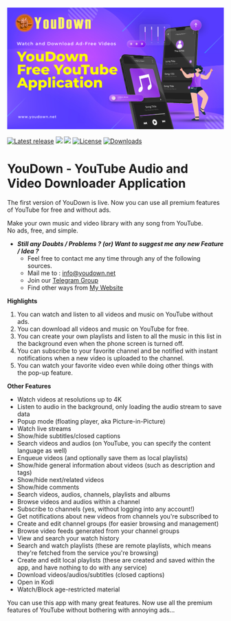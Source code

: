 ![MAIN HEADER](https://github.com/TeamYouDown/YouDown/blob/main/assets/app_banner.jpg?raw=true)

[![Latest release](https://img.shields.io/github/v/release/TeamYouDown/YouDown?include_prereleases)](https://github.com/TeamYouDown/YouDown/releases)
![](https://img.shields.io/badge/Required-Android%206.0%2B-brightgreen.svg)
![](https://img.shields.io/badge/Version-1.0.0-green.svg)
[![License](https://img.shields.io/github/license/TeamYouDown/YouDown)](https://www.gnu.org/licenses/gpl-3.0)
[![Downloads](https://img.shields.io/github/downloads/TeamYouDown/YouDown/total)](https://github.com/TeamYouDown/YouDown/releases)

# YouDown - YouTube Audio and Video Downloader Application
The first version of YouDown is live. Now you can use all premium features of YouTube for free and without ads.

Make your own music and video library with any song from YouTube.  
No ads, free, and simple.

* ***Still any Doubts / Problems ? (or) Want to suggest me any new Feature / Idea ?***
     * Feel free to contact me any time through any of the following sources.
     * Mail me to : info@youdown.net
     * Join our [Telegram Group](https://t.me/YouDown_Chat)
     * Find other ways from [My Website](https://youdown.net)

**Highlights**

1. You can watch and listen to all videos and music on YouTube without ads.
2. You can download all videos and music on YouTube for free.
3. You can create your own playlists and listen to all the music in this list in the background even when the phone screen is turned off.
4. You can subscribe to your favorite channel and be notified with instant notifications when a new video is uploaded to the channel.
5. You can watch your favorite video even while doing other things with the pop-up feature.

**Other Features**

* Watch videos at resolutions up to 4K
* Listen to audio in the background, only loading the audio stream to save data
* Popup mode (floating player, aka Picture-in-Picture)
* Watch live streams
* Show/hide subtitles/closed captions
* Search videos and audios (on YouTube, you can specify the content language as well)
* Enqueue videos (and optionally save them as local playlists)
* Show/hide general information about videos (such as description and tags)
* Show/hide next/related videos
* Show/hide comments
* Search videos, audios, channels, playlists and albums
* Browse videos and audios within a channel
* Subscribe to channels (yes, without logging into any account!)
* Get notifications about new videos from channels you're subscribed to
* Create and edit channel groups (for easier browsing and management)
* Browse video feeds generated from your channel groups
* View and search your watch history
* Search and watch playlists (these are remote playlists, which means they're fetched from the service you're browsing)
* Create and edit local playlists (these are created and saved within the app, and have nothing to do with any service)
* Download videos/audios/subtitles (closed captions)
* Open in Kodi
* Watch/Block age-restricted material

You can use this app with many great features. Now use all the premium features of YouTube without bothering with annoying ads...
